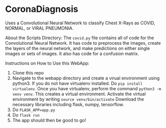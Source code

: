 # CoronaDiagnosis
Uses a Convolutional Neural Network to classify Chest X-Rays as COVID, NORMAL, or VIRAL PNEUMONIA.

About the Scripts Directory:
The ```covid.py``` file contains all of code for the Convolutional Neural Network. It has code to preprocess the images, create the layers of the neural network, and make predictions on either single images or sets of images. It also has code for a confusion matrix.

Instructions on How to Use this WebApp:
1. Clone this repo
2. Navigate to the webapp directory and create a virual environment using python3. If you do not have virtualenv installed. Do ```pip install virtualenv```. Once you have virtualenv, perform the command ```python3 -m venv venv```. This creates a virtual environment. Activate the virtual environment by writing ```source venv/bin/activate``` Download the necessary libraries including flask, numpy, tensorflow. 
3. Do ```FLASK_APP=app.py```
4. Do ```flask run```
5. The app should then be good to go!
